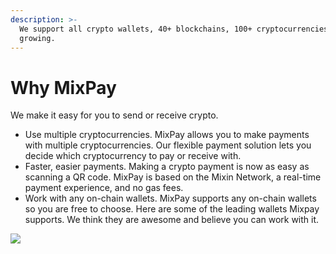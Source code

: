 ```yaml
---
description: >-
  We support all crypto wallets, 40+ blockchains, 100+ cryptocurrencies and
  growing.
---
```


# Why MixPay

We make it easy for you to send or receive crypto.

* Use multiple cryptocurrencies. MixPay allows you to make payments with multiple cryptocurrencies. Our flexible payment solution lets you decide which cryptocurrency to pay or receive with.
* Faster, easier payments. Making a crypto payment is now as easy as scanning a QR code. MixPay is based on the Mixin Network, a real-time payment experience, and no gas fees.
* Work with any on-chain wallets. MixPay supports any on-chain wallets so you are free to choose. Here are some of the leading wallets Mixpay supports. We think they are awesome and believe you can work with it.

![](https://raw.githubusercontent.com/mixpayme/mixpay-docs/master/images/wwdxnsn.jpg)
